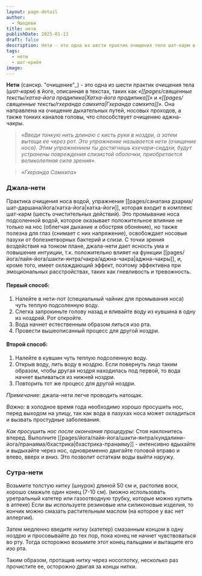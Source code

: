 ```yaml
---
layout: page-detail
author:
  - Яшодеви
title: нети
publishDate: 2025-01-13
draft: false
description: Нети - это одна из шести практик очищения тела шат-карм в йоге, направленная на очищение дыхательных путей, носовых проходов, а также тонких каналов головы, что способствует очищению аджна-чакры.
tags:
  - нети
  - шат-крийя
image:
---
```

**Нети** (санскр. "очищение"_) - это одна из шести практик очищения тела (_шат-карм_) в йоге, описанная в текстах, таких как _«[[pages/священные тексты/хатха-йога прадипика|Хатха-йога прадипика]]»_ и _«[[pages/священные тексты/гхеранда самхита|Гхеранда самхита]]»_. Она направлена на очищение дыхательных путей, носовых проходов, а также тонких каналов головы, что способствует очищению аджна-чакры.

>*«Введи тонкую нить длиною с кисть руки в ноздри, а затем вытащи ее через рот. Это упражнение называется нети (очищение носа).*
>*Этим упражнением ты достигнешь кхечари-сиддхи, будут устранены повреждения слизистой оболочки, приобретается великолепная сила зрения».*
 
>*«Гхеранда Самхита»*

### Джала-нети 

Практика очищения носа водой, упражнение [[pages/санатана дхарма/шат-даршана/йога/хатха-йога|хатха-йоги]], которая входит в комплекс шат-карм (шесть очистительных действий). Это промывание носа подсоленной водой, которое оказывает положительное влияние не только на нос (облегчая дыхание и обостряя обоняние), но также полезна для глаз (снимает с них напряжение), освобождает носовые пазухи от болезнетворных бактерий и слизи. С точки зрения воздействия на тонком плане, джала-нети дает ясность ума и повышение интуиции, т.к. положительно влияет на функции [[pages/йога/лайя-йога/шакти-янтра/чакра/аджна-чакра|аджна-чакры]], и, кроме того, имеет охлаждающий эффект, поэтому эффективна при эмоциональных расстройствах, таких как гневливость и тревожность.
#### Первый способ: 

1. Налейте в нети-пот (специальный чайник для промывания носа) чуть теплую подсоленную воду.
2. Слегка запрокиньте голову назад и вливайте воду из кувшина в одну из ноздрей. Рот откройте.
3. Вода начнет естественным образом литься изо рта.
4. Провести вышеописанный процесс для другой ноздри. 

#### Второй способ: 

1. Налейте в кувшин чуть теплую подсоленную воду.
2. Открыв воду, лить воду в ноздрю. Если повернуть лицо таким образом, чтобы другая ноздря находилась под первой, то вода начнет выливаться из нижней ноздри.
3. Повторить тот же процесс для другой ноздри.

*Примечание*: джала-нети легче проводить натощак. 

*Важно:* в холодное время года необходимо хорошо просушить нос, перед выходом на улицу, так как вода в пазухах носа может охладиться и вызвать простудные заболевания.

*Как просушить нос после окончания процедуры:*
Стоя наклонитесь вперед. Выполните [[pages/йога/лайя-йога/шакти-янтра/кундалини-йога/пранаяма/бхастрика|бхастрика-пранаяму]] - интенсивно вдыхайте и выдыхайте через нос, одновременно двигайте головой вправо и влево, вверх и вниз. Это позволит остаткам воды выйти наружу.
### Сутра-нети 

Возьмите толстую нитку (шнурок) длиной 50 см и, растопив воск, хорошо смажьте один конец (7-10 см). (можно использовать  уретральный катетер или газоотводную трубку, которые можно купить в аптеке) Если вы используете резиновые или силиконовые изделия, то кончик можно смазать растительным маслом (на которое у вас нет аллергии).

Затем медленно введите нитку (катетер) смазанным концом в одну ноздрю и просовывайте до тех пор, пока конец не начнет чувствоваться во рту. Тогда осторожно возьмите этот конец пальцами и вытащите его изо рта. 

Таким образом, протащив нитку через носоглотку, несколько раз прочистите ее, осторожно двигая за концы нитки.